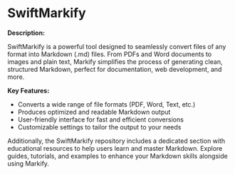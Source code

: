 # SwiftMarkify 

**Description:**

SwiftMarkify is a powerful tool designed to seamlessly convert files of any format into Markdown (.md) files. From PDFs and Word documents to images and plain text, Markify simplifies the process of generating clean, structured Markdown, perfect for documentation, web development, and more.

**Key Features:**
- Converts a wide range of file formats (PDF, Word, Text, etc.)
- Produces optimized and readable Markdown output
- User-friendly interface for fast and efficient conversions
- Customizable settings to tailor the output to your needs

Additionally, the SwiftMarkify repository includes a dedicated section with educational resources to help users learn and master Markdown. Explore guides, tutorials, and examples to enhance your Markdown skills alongside using Markify.
